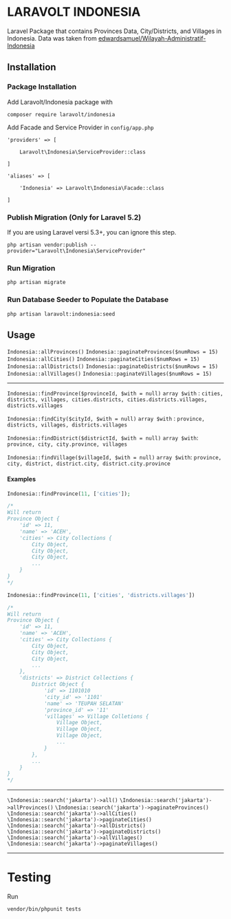 # LARAVOLT INDONESIA

Laravel Package that contains Provinces Data, City/Districts, and Villages in Indonesia.
Data was taken from [edwardsamuel/Wilayah-Administratif-Indonesia](https://github.com/edwardsamuel/Wilayah-Administratif-Indonesia)

## Installation

### Package Installation

Add Laravolt/Indonesia package with

`composer require laravolt/indonesia`

Add Facade and Service Provider in `config/app.php`

```
'providers' => [

    Laravolt\Indonesia\ServiceProvider::class

]
```

```
'aliases' => [

    'Indonesia' => Laravolt\Indonesia\Facade::class

]
```

### Publish Migration (Only for Laravel 5.2)
If you are using Laravel versi 5.3+, you can ignore this step.
```
php artisan vendor:publish --provider="Laravolt\Indonesia\ServiceProvider"
```

### Run Migration
```
php artisan migrate
```

### Run Database Seeder to Populate the Database
```
php artisan laravolt:indonesia:seed
```

## Usage

`Indonesia::allProvinces()`
`Indonesia::paginateProvinces($numRows = 15)`
`Indonesia::allCities()`
`Indonesia::paginateCities($numRows = 15)`
`Indonesia::allDistricts()`
`Indonesia::paginateDistricts($numRows = 15)`
`Indonesia::allVillages()`
`Indonesia::paginateVillages($numRows = 15)`

---

`Indonesia::findProvince($provinceId, $with = null)`
`array $with` : `cities, districts, villages, cities.districts, cities.districts.villages, districts.villages`

`Indonesia::findCity($cityId, $with = null)`
`array $with` : `province, districts, villages, districts.villages`

`Indonesia::findDistrict($districtId, $with = null)`
`array $with`: `province, city, city.province, villages`

`Indonesia::findVillage($villageId, $with = null)`
`array $with`: `province, city, district, district.city, district.city.province`

#### Examples

```php
Indonesia::findProvince(11, ['cities']);

/*
Will return
Province Object {
    'id' => 11,
    'name' => 'ACEH',
    'cities' => City Collections {
        City Object,
        City Object,
        City Object,
        ...
    }
}
*/

Indonesia::findProvince(11, ['cities', 'districts.villages'])

/*
Will return
Province Object {
    'id' => 11,
    'name' => 'ACEH',
    'cities' => City Collections {
        City Object,
        City Object,
        City Object,
        ...
    },
    'districts' => District Collections {
        District Object {
            'id' => 1101010
            'city_id' => '1101'
            'name' => 'TEUPAH SELATAN'
            'province_id' => '11'
            'villages' => Village Colletions {
                Village Object,
                Village Object,
                Village Object,
                ...
            }
        },
        ...
    }
}
*/
```

---

`\Indonesia::search('jakarta')->all()`
`\Indonesia::search('jakarta')->allProvinces()`
`\Indonesia::search('jakarta')->paginateProvinces()`
`\Indonesia::search('jakarta')->allCities()`
`\Indonesia::search('jakarta')->paginateCities()`
`\Indonesia::search('jakarta')->allDistricts()`
`\Indonesia::search('jakarta')->paginateDistricts()`
`\Indonesia::search('jakarta')->allVillages()`
`\Indonesia::search('jakarta')->paginateVillages()`

---

# Testing

Run

```
vendor/bin/phpunit tests
```
